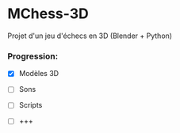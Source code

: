 # MChess-3D
Projet d'un jeu d'échecs en 3D (Blender + Python)

### Progression:
- [x] Modèles 3D
- [ ] Sons
- [ ] Scripts
- [ ] +++
 
 
 
 
